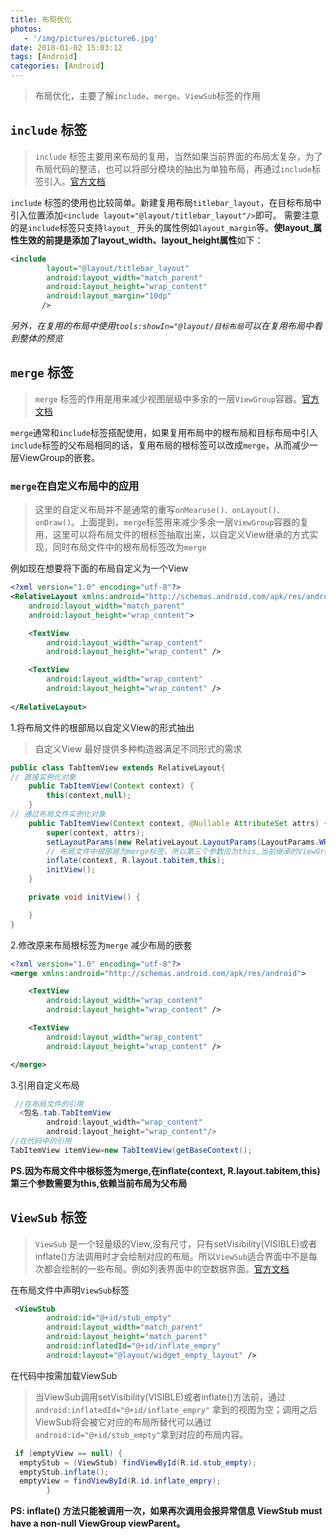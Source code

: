 ```yaml
---
title: 布局优化
photos:
   - '/img/pictures/picture6.jpg'
date: 2018-01-02 15:03:12
tags: [Android]
categories: [Android]
---
```


> 布局优化，主要了解`include`、`merge`、`ViewSub`标签的作用

<!--more-->

## `include` 标签

> `include` 标签主要用来布局的复用，当然如果当前界面的布局太复杂，为了布局代码的整洁，也可以将部分模块的抽出为单独布局，再通过`include`标签引入。[官方文档](https://developer.android.com/training/improving-layouts/reusing-layouts.html)

`include` 标签的使用也比较简单。新建复用布局`titlebar_layout`，在目标布局中引入位置添加`<include layout="@layout/titlebar_layout"/>`即可。
需要注意的是`include`标签只支持`layout_` 开头的属性例如`layout_margin`等。**使layout_属性生效的前提是添加了layout_width、layout_height属性**如下：

```xml
<include
        layout="@layout/titlebar_layout"
        android:layout_width="match_parent"
        android:layout_height="wrap_content"
        android:layout_margin="10dp"
       />
```
*另外，在复用的布局中使用`tools:showIn="@layout/目标布局`可以在复用布局中看到整体的预览*


## `merge` 标签

> `merge` 标签的作用是用来减少视图层级中多余的一层`ViewGroup`容器。[官方文档](https://developer.android.com/training/improving-layouts/reusing-layouts.html)


`merge`通常和`include`标签搭配使用，如果复用布局中的根布局和目标布局中引入`include`标签的父布局相同的话，复用布局的根标签可以改成`merge`，从而减少一层ViewGroup的嵌套。

### `merge`在自定义布局中的应用

> 这里的自定义布局并不是通常的重写`onMearuse()、onLayout()、onDraw()`。上面提到，`merge`标签用来减少多余一层`ViewGroup`容器的复用，这里可以将布局文件的根标签抽取出来，以自定义View继承的方式实现，同时布局文件中的根布局标签改为`merge`

例如现在想要将下面的布局自定义为一个View

```xml
<?xml version="1.0" encoding="utf-8"?>
<RelativeLayout xmlns:android="http://schemas.android.com/apk/res/android"
    android:layout_width="match_parent"
    android:layout_height="wrap_content">

    <TextView
        android:layout_width="wrap_content"
        android:layout_height="wrap_content" />

    <TextView
        android:layout_width="wrap_content"
        android:layout_height="wrap_content" />
    
</RelativeLayout>
```

1.将布局文件的根部局以自定义View的形式抽出

> 自定义View 最好提供多种构造器满足不同形式的需求


```java
public class TabItemView extends RelativeLayout{
// 直接实例化对象
    public TabItemView(Context context) {
        this(context,null);
    }
// 通过布局文件实例化对象
    public TabItemView(Context context, @Nullable AttributeSet attrs) {
        super(context, attrs);
        setLayoutParams(new RelativeLayout.LayoutParams(LayoutParams.WRAP_CONTENT,LayoutParams.WRAP_CONTENT));
        // 布局文件中根部局为merge标签，所以第三个参数应为this,当前继承的ViewGroup 为视图的根部局
        inflate(context, R.layout.tabitem,this);
        initView();
    }

    private void initView() {

    }
}
```

2.修改原来布局根标签为`merge` 减少布局的嵌套

```xml
<?xml version="1.0" encoding="utf-8"?>
<merge xmlns:android="http://schemas.android.com/apk/res/android">

    <TextView
        android:layout_width="wrap_content"
        android:layout_height="wrap_content" />

    <TextView
        android:layout_width="wrap_content"
        android:layout_height="wrap_content" />

</merge>
```
3.引用自定义布局

```java
 //在布局文件的引用
  <包名.tab.TabItemView
        android:layout_width="wrap_content"
        android:layout_height="wrap_content"/>
//在代码中的引用
TabItemView itemView=new TabItemView(getBaseContext();

```

**PS.因为布局文件中根标签为merge,在inflate(context, R.layout.tabitem,this)第三个参数需要为this,依赖当前布局为父布局**


## `ViewSub` 标签

> `ViewSub` 是一个轻量级的View,没有尺寸，只有setVisibility(VISIBLE)或者inflate()方法调用时才会绘制对应的布局。所以`ViewSub`适合界面中不是每次都会绘制的一些布局。例如列表界面中的空数据界面。[官方文档](https://developer.android.com/reference/android/view/ViewStub.html)

在布局文件中声明`ViewSub`标签
```xml
 <ViewStub
        android:id="@+id/stub_empty"
        android:layout_width="match_parent"
        android:layout_height="match_parent"
        android:inflatedId="@+id/inflate_empry"
        android:layout="@layout/widget_empty_layout" />
```
在代码中按需加载ViewSub
> 当ViewSub调用setVisibility(VISIBLE)或者inflate()方法前，通过`android:inflatedId="@+id/inflate_empry"` 拿到的视图为空；调用之后ViewSub将会被它对应的布局所替代可以通过`android:id="@+id/stub_empty"`拿到对应的布局内容。
```java
 if (emptyView == null) {
  emptyStub = (ViewStub) findViewById(R.id.stub_empty);
  emptyStub.inflate();
  emptyView = findViewById(R.id.inflate_empry);
        }
```

**PS: inflate() 方法只能被调用一次，如果再次调用会报异常信息 ViewStub must have a non-null ViewGroup viewParent。**
